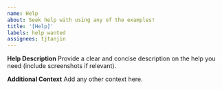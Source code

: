 ```yaml
---
name: Help
about: Seek help with using any of the examples!
title: '[Help]'
labels: help wanted
assignees: tjtanjin
---
```


**Help Description**
Provide a clear and concise description on the help you need (include screenshots if relevant).

**Additional Context**
Add any other context here.